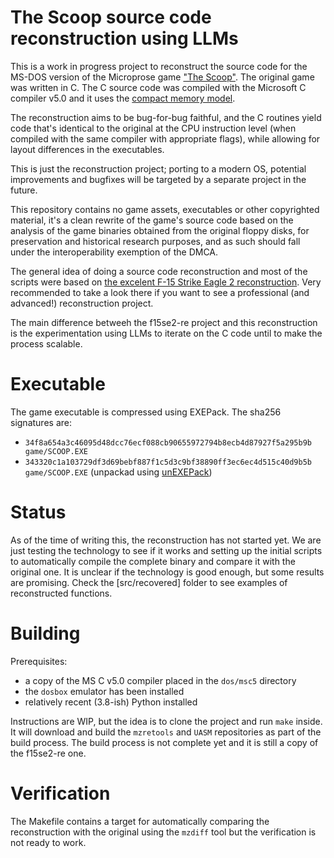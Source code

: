 # The Scoop source code reconstruction using LLMs

This is a work in progress project to reconstruct the source code for the MS-DOS version of the Microprose game ["The Scoop"](https://www.mobygames.com/game/4795/the-scoop/). The original game was written in C. The C source code was compiled with the Microsoft C compiler v5.0 and it uses the [compact memory model](https://en.wikipedia.org/wiki/X86_memory_models).

The reconstruction aims to be bug-for-bug faithful, and the C routines yield code that's identical to the original at the CPU instruction level (when compiled with the same compiler with appropriate flags), while allowing for layout differences in the executables.

This is just the reconstruction project; porting to a modern OS, potential improvements and bugfixes will be targeted by a separate project in the future.

This repository contains no game assets, executables or other copyrighted material, it's a clean rewrite of the game's source code based on the analysis of the game binaries obtained from the original floppy disks, for preservation and historical research purposes, and as such should fall under the interoperability exemption of the DMCA.

The general idea of doing a source code reconstruction and most of the scripts were based on [the excelent F-15 Strike Eagle 2 reconstruction](https://github.com/neuviemeporte/f15se2-re). Very recommended to take a look there if you want to see a professional (and advanced!) reconstruction project.

The main difference betweeh the f15se2-re project and this reconstruction is the experimentation using LLMs to iterate on the C code until to make the process scalable.

# Executable

The game executable is compressed using EXEPack. The sha256 signatures are:

* `34f8a654a3c46095d48dcc76ecf088cb90655972794b8ecb4d87927f5a295b9b  game/SCOOP.EXE`
* `343320c1a103729df3d69bebf887f1c5d3c9bf38890ff3ec6ec4d515c40d9b5b  game/SCOOP.EXE` (unpackad using [unEXEPack](https://github.com/w4kfu/unEXEPACK))

# Status

As of the time of writing this, the reconstruction has not started yet. We are just testing the technology to see if it works and setting up the initial scripts to automatically compile the complete binary and compare it with the original one. It is unclear if the technology is good enough, but some results are promising. Check the [src/recovered] folder to see examples of reconstructed functions.

# Building

Prerequisites:

* a copy of the MS C v5.0 compiler placed in the `dos/msc5` directory
* the `dosbox` emulator has been installed
* relatively recent (3.8-ish) Python installed

Instructions are WIP, but the idea is to clone the project and run `make` inside. It will download and build the `mzretools` and `UASM` repositories as part of the build process. The build process is not complete yet and it is still a copy of the f15se2-re one.

# Verification

The Makefile contains a target for automatically comparing the reconstruction with the original using the `mzdiff` tool but the verification is not ready to work.